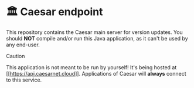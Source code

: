 # 🏛️ Caesar endpoint

This repository contains the Caesar main server for version updates. You should **NOT** compile and/or run this Java application, as it can't be used by any end-user.

> [!CAUTION]
> This application is not meant to be run by yourself! It's being hosted at [[https://api.caesarnet.cloud]]. Applications of Caesar will **always** connect to this service.
